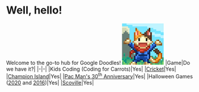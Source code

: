 # Well, hello!
Welcome to the go-to hub for Google Doodles!
![Logo](logo.png)
|Game|Do we have it?|
|-|-|
|Kids Coding (Coding for Carrots)|Yes|
|[Cricket](https://github.com/Google-Doodle/cricket)|Yes|
|[Champion Island](https://github.com/Google-Doodle/champion-island)|Yes|
|[Pac Man's 30<sup>th</sup> Anniversary](https://github.com/Google-Doodle/pacman)|Yes|
|Halloween Games ([2020](https://github.com/Google-Doodle/halloween-2020) and [2016](https://github.com/Google-Doodle/halloween-2016))|Yes|
|[Scoville](https://github.com/Google-Doodle/scoville)|Yes|

